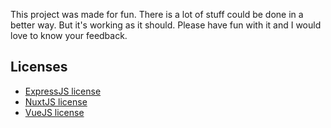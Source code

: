 This project was made for fun. There is a lot of stuff could be done in a better way. But it's working as it should. Please have fun with it and I would love to know your feedback.

## Licenses

- [ExpressJS license](https://github.com/expressjs/express/blob/master/LICENSE)
- [NuxtJS license](https://github.com/nuxt/nuxt.js/blob/master/LICENSE.md)
- [VueJS license](https://github.com/vuejs/vue/blob/master/LICENSE)


